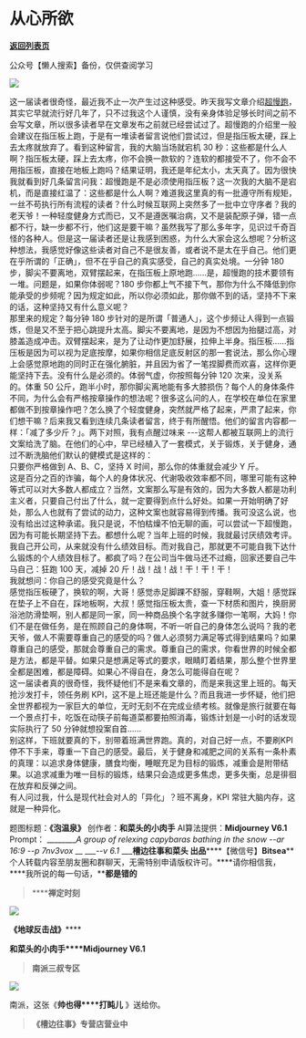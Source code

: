 # 从心所欲

[**返回列表页**](/gzh/槽边往事)

公众号【懒人搜索】备份，仅供查阅学习

![](https://mmbiz.qpic.cn/mmbiz_jpg/Ia6gU9JNtkqKib2qF53YicOqYsWJzbBJ5m9LDL3ZcNgMo7LTogvMyYzpMb7tKPohAObBU5twWf4vtiaJFLr2icHE6A/640?wx_fmt=jpeg&from;=appmsg)

这一届读者很奇怪，最近我不止一次产生过这种感受。昨天我写文章介绍[超慢跑](https://mp.weixin.qq.com/s?__biz=MjM5MjAzODU2MA==&mid=2652802895&idx=1&sn=5287f4387995e4940055c34f33c71b93&scene=21#wechat_redirect)，其实它早就流行好几年了，只不过我这个人谨慎，没有亲身体验足够长时间之前不会写文章，所以很多读者早在文章发布之前就已经尝试过了。超慢跑的介绍里一般会建议在指压板上跑，于是有一堆读者留言说他们尝试过，但是指压板太硬，踩上去太疼就放弃了。看到这种留言，我的大脑当场就宕机
30
秒：这些都是什么人啊？指压板太硬，踩上去太疼，你不会换一款软的？连软的都接受不了，你不会不用指压板，直接在地板上跑吗？结果证明，我还是年纪太小，太天真了。因为很快我就看到好几条留言问我：超慢跑是不是必须使用指压板？这一次我的大脑不是宕机，而是直接红温了：这些都是什么人啊？难道我这里真的有一批遵守所有规矩，一丝不苟执行所有流程的读者？什么时候互联网上突然多了一批中立守序者？我的老天爷！一种轻度健身方式而已，又不是遵医嘱治病，又不是装配原子弹，错一点都不行，缺一步都不行，他们这是要干嘛？虽然我写了那么多年字，见识过千奇百怪的各种人。但是这一届读者还是让我感到困惑，为什么大家会这么想呢？分析这种想法，我感觉好像这些读者对自己不是很友善，或者说不是太在乎自己。他们更在乎所谓的「正确」，但不在乎自己的真实感受，自己的真实处境。一分钟
180 步，脚尖不要离地，双臂摆起来，在指压板上原地跑......是，超慢跑的技术要领有一堆。问题是，如果你体弱呢？180
步你都上气不接下气，那你为什么不降低到你能承受的步频呢？因为规定如此，所以你必须如此，那你做不到的话，坚持不下来的话，这种坚持又有什么意义呢？  
那里来的规定？每分钟 180
步针对的是所谓「普通人」，这个步频让人得到一点锻炼，但是又不至于把心跳提升太高。脚尖不要离地，是因为不想因为抬腿过高，对膝盖造成冲击。双臂摆起来，是为了让动作更加舒展，拉伸上半身。指压板......指压板是因为可以视为足底按摩，如果你相信足底反射区的那一套说法，那么你心理上会感觉原地跑的同时正在强化腑脏，并且因为省了一笔捏脚费而欢喜，这样你更能坚持下去。没有什么是必须的。体弱气虚，你按照每分钟
120 次来，没关系的。体重 50
公斤，跑半小时，那你脚尖离地能有多大膝损伤？每个人的身体条件不同，为什么会有严格按章操作的想法呢？很多这么问的人，在学校在单位在家里都做不到按章操作吧？怎么换了个轻度健身，突然就严格了起来，严肃了起来，你们想干嘛？后来我又看到连续几条读者留言，终于有所醒悟。他们的留言内容都一样：「减了多少斤？」。两下对照，我有点醒过味来
---这帮人都被互联网上的流行文案给洗了脑。在他们的心中，早已经植入了一套模式，关于锻炼，关于健身，通过不断洗脑他们默认的健模式是这样的：  
只要你严格做到 A、B、C，坚持 X 时间，那么你的体重就会减少 Y 斤。  
这是百分之百的诈骗，每个人的身体状况、代谢吸收效率都不同，哪里可能有这种等式可以对大多数人都成立？当然，文案那么写是有效的，因为大多数人都是功利主义者，只要自己付出了什么，就一定要得到点什么好处。如果一开始明确了好处，那么人也就有了尝试的动力，这种文案也就容易得到传播。我可没这么说，也没有给出过这种承诺。我只是说，不怕枯燥不怕无聊的画，可以尝试一下超慢跑，因为有可能长期坚持下去。都想什么呢？当年上班的时候，我就最讨厌绩效考评。我自己开公司，从来就没有什么绩效目标。而对我自己，那就更不可能自我下达什么锻炼的个人绩效目标了。都疯了吗？在公司当牛做马还不过瘾，回家还要自己牛马自己：狂跑
100 天，减掉 20 斤！战！战！战！干！干！干！  
我就想问：你自己的感受究竟是什么？  
感觉指压板硬了，换软的啊，大哥！感觉赤足脚踝不舒服，穿鞋啊，大姐！感觉踩在垫子上不自在，踩地板啊，大叔！感觉指压板太贵，查一下材质和图片，换厨房浴池防滑垫啊，别人都是同一家，同一种商品换个名字就多赚你一笔啊，大妈！你们不是在做任务，是在照顾自己的身体啊，不听一听自己的身体怎么说吗？我的老天爷，做人不需要尊重自己的感受的吗？做人必须努力满足等式得到结果吗？如果尊重自己的感受，那就会尊重自己的需求。尊重自己的需求，你看世界的时候全都是方法，都是平替。如果只是想满足等式的要求，眼睛盯着结果，那么整个世界里全都是困难，都是障碍。如果心不得自在，身怎么可能得自在呢？  
这一届读者真的很奇怪，我怀疑他们不是来看文章的，而是来我这里上班的。每天抢沙发打卡，领任务刷
KPI，这不是上班还能是什么？而且我进一步怀疑，他们把全世界都视为一家巨大的单位，无时无刻不在完成业绩考核。就像是旅行就要在每一个景点打卡，吃饭在动筷子前每道菜都要拍照消毒，锻炼计划是一小时的话发现实际执行了
50 分钟就想投案自首......  
别这样，下班就要真的下，别带着班满世界跑。真的，对自己好一点，不要刷KPI
停不下手来，尊重一下自己的感受。最后，关于健身和减肥之间的关系有一条朴素的真理：以追求身体健康，膳食均衡，睡眠充足为目标的锻炼，减重会是附带结果。以追求减重为唯一目标的锻炼，结果只会造成更多焦虑，更多失衡，总是徘徊在放弃和反弹之间。  
有人问过我，什么是现代社会对人的「异化」？班不离身，KPI 常驻大脑内存，这就是一种异化。  
  
题图标题：**《泡温泉》** 创作者：**和菜头的小肉手** AI算法提供：**Midjourney V6.1** Prompt： _________A
group of relexing capybaras bathing in the snow --ar 16:9 --p 7nv3vox_ __
____\--v 6.1_ ___**槽边往事****和菜头
出品**********【微信号】****Bitsea******个人转载内容至朋友圈和群聊天，无需特别申请版权许可。****请你相信我，****我所说的每一句话，****都是错的**

> ******禅定时刻**

![](https://mmbiz.qpic.cn/mmbiz_jpg/Ia6gU9JNtkqKib2qF53YicOqYsWJzbBJ5mibq0WTsqrPECaIFJibBaoCSLFwOPkdpK82tZFO2D6BB6lSVQU5M71eiag/640?wx_fmt=jpeg&from;=appmsg)

******《地球反击战**》********

**和菜头的小肉手****Midjourney V6.1**

> **南派三叔专区**

![](https://mmbiz.qpic.cn/mmbiz_jpg/Ia6gU9JNtkqKib2qF53YicOqYsWJzbBJ5m2ga4C6tLEPibFZCH8MHlpmq48iccp0vkFXtHzC6P7tZzVWUy6IAxrpLQ/640?wx_fmt=jpeg&from;=appmsg)

南派，这张《**帅也得****打盹儿** 》送给你。

> **《槽边往事》专营店营业中**

  

